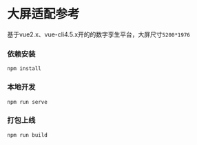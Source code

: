 # 大屏适配参考
基于vue2.x、vue-cli4.5.x开的的数字孪生平台，大屏尺寸`5200*1976`


### 依赖安装 
```
npm install
```

### 本地开发
```
npm run serve
```

### 打包上线
```
npm run build
```





